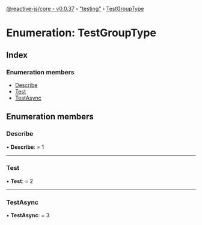 [@reactive-js/core - v0.0.37](../README.md) › ["testing"](../modules/_testing_.md) › [TestGroupType](_testing_.testgrouptype.md)

# Enumeration: TestGroupType

## Index

### Enumeration members

* [Describe](_testing_.testgrouptype.md#describe)
* [Test](_testing_.testgrouptype.md#test)
* [TestAsync](_testing_.testgrouptype.md#testasync)

## Enumeration members

###  Describe

• **Describe**: = 1

___

###  Test

• **Test**: = 2

___

###  TestAsync

• **TestAsync**: = 3

